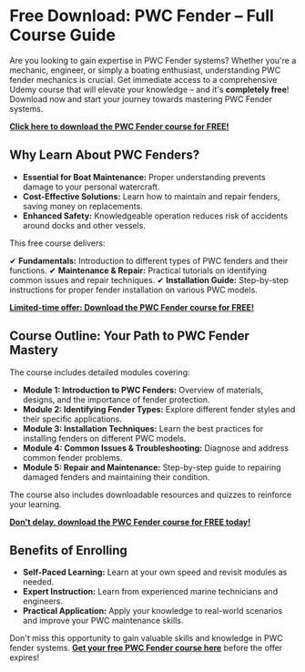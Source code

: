 # Free Download: PWC Fender – Full Course Guide

Are you looking to gain expertise in PWC Fender systems? Whether you're a mechanic, engineer, or simply a boating enthusiast, understanding PWC fender mechanics is crucial. Get immediate access to a comprehensive Udemy course that will elevate your knowledge – and it's **completely free**! Download now and start your journey towards mastering PWC Fender systems.

[**Click here to download the PWC Fender course for FREE!**](https://udemywork.com/pwc-fender)

## Why Learn About PWC Fenders?

*   **Essential for Boat Maintenance:** Proper understanding prevents damage to your personal watercraft.
*   **Cost-Effective Solutions:** Learn how to maintain and repair fenders, saving money on replacements.
*   **Enhanced Safety:** Knowledgeable operation reduces risk of accidents around docks and other vessels.

This free course delivers:

✔ **Fundamentals:** Introduction to different types of PWC fenders and their functions.
✔ **Maintenance & Repair:** Practical tutorials on identifying common issues and repair techniques.
✔ **Installation Guide:** Step-by-step instructions for proper fender installation on various PWC models.

[**Limited-time offer: Download the PWC Fender course for FREE!**](https://udemywork.com/pwc-fender)

## Course Outline: Your Path to PWC Fender Mastery

The course includes detailed modules covering:

*   **Module 1: Introduction to PWC Fenders:** Overview of materials, designs, and the importance of fender protection.
*   **Module 2: Identifying Fender Types:** Explore different fender styles and their specific applications.
*   **Module 3: Installation Techniques:** Learn the best practices for installing fenders on different PWC models.
*   **Module 4: Common Issues & Troubleshooting:** Diagnose and address common fender problems.
*   **Module 5: Repair and Maintenance:** Step-by-step guide to repairing damaged fenders and maintaining their condition.

The course also includes downloadable resources and quizzes to reinforce your learning.

[**Don't delay, download the PWC Fender course for FREE today!**](https://udemywork.com/pwc-fender)

## Benefits of Enrolling

*   **Self-Paced Learning:** Learn at your own speed and revisit modules as needed.
*   **Expert Instruction:** Learn from experienced marine technicians and engineers.
*   **Practical Application:** Apply your knowledge to real-world scenarios and improve your PWC maintenance skills.

Don't miss this opportunity to gain valuable skills and knowledge in PWC fender systems. **[Get your free PWC Fender course here](https://udemywork.com/pwc-fender)** before the offer expires!
